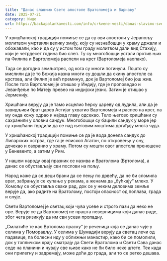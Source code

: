 ```yaml
---
title: "Данас славимо Свете апостоле Вратоломеја и Варнаву"
date: 2025-07-21
category: Инфо
url: https://backapalankavesti.com/info/crkvene-vesti/danas-slavimo-svete-apostole-vratolomeja-i-varnavu/
---
```


У хришћанској традицији помиње се да су ови апостоли у Јерапољу молитвом умртвили велику змију, коју су незнабошци у храму држали и обожавали, као и да су у истом том граду молитвом дали вид Стахију, који је четрдесет година био слеп. Ту су многобошци устали против њих па Филипа и Вартоломеја распели на крст (Вартоломеја наопако).

Тада се догодио земљотрес, од кога су многи погинули. Пошто су мислили да је то Божија казна многи су дошли да скину апостоле са крстова, али Филип је већ преминуо, док је Вартоломеј био још жив. После тога Вартоломеј је отишао у Индију, где је проповедао и Јеванђеље по Матеју превео на индијски језик. Затим је отишао у Јерменију.

Хришћани верују да је тамо исцелио ћерку цареву од лудила, али да је завидљиви брат царев Астијаг ухватио Вартоломеја и распео на крст, па му онда кожу одрао и најзад главу одсекао. Тело његово хришћани су сахранили у оловни сандук. Многобошци су бацили сандук у море јер су хришћани тврдили да се над његовим моштима догађају многа чуда.

У хришћанској традицији помиње се да је вода донела сандук до Липарских острва, где га је епископ Агатон, по откровењу у сну, дочекао и сахранио у храму. Потом су мошти овог апостола преношене у Беневенто, а затим у Рим.

У нашем народу овај празник се назива и Вратолома (Вртолома), а данас се обустављају сви послови на пољу.

Народ каже да се деци брани да се пењу по дрвећу, да не би сломила врат, забрањује се купање у рекама, а женама да „бућкају“ млеко. У Хомољу се обуставља сваки рад, док се у неким деловима земље верује да, ако радите на Вратолому, постоји опасност од поплава, града и олује.

Свети Вартоломеј је светац који чува усеве и строго пази да неко не оре. Верује се да Вартоломеј не прашта неверницима који данас раде, због чега ризикују да им сви усеви пропадну.

„Смлатиће те као Вртолома праску“ је реченица која се данас чује у селима у Поморављу. У селима у Шумадији верују да светац лечи од падавице, па болесни иду у оближњи манастир, како би се помолили, док у топличком крају сматрају да Свети Вратолома и Свети Сава данас седе на планини и чувају све њиве како не би било неке штете. Тек када они прилегну и задремају, може доћи до града, али то се ретко дешава.
